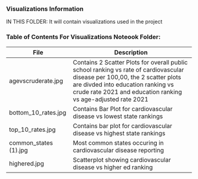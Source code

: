 ### Visualizations Information

IN THIS FOLDER: It will contain visualizations used in the project

### Table of Contents For Visualizations Noteook Folder:
| File | Description |
|------------------|----------------------------|
| agevscruderate.jpg | Contains 2 Scatter Plots for overall public school ranking vs rate of cardiovascular disease per 100,00, the 2 scatter plots are divded into education ranking vs crude rate 2021 and education ranking vs age-adjusted rate 2021 |
| bottom_10_rates.jpg | Contains Bar Plot for cardiovascular disease vs lowest state rankings |
| top_10_rates.jpg | Contains bar plot for cardiovascular disease vs highest state rankings |
| common_states (1).jpg | Most common states occuring in cardiovascular disease reporting |
| highered.jpg | Scatterplot showing cardiovascular disease vs higher ed ranking |

